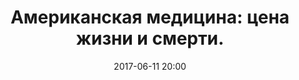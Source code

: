 ---
layout: post
title: "Американская медицина: цена жизни и смерти."
date: "2017-06-11 20:00"
file: 2017-06-11-vilensky
excerpt: "Гость программы — Леонид Виленский."
summary: "Гость программы — Леонид Виленский."
duration: "00:59:23"
length: 33678491
explicit: "no"
block: "no"
---